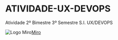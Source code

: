 # ATIVIDADE-UX-DEVOPS
Atividade 2º Bimestre 3º Semestre S.I. UX/DEVOPS

![Logo Miro](https://encrypted-tbn0.gstatic.com/images?q=tbn:ANd9GcTOUr2oUxLpbqaOW4f32J565JuzAEKEdubb6g&s)[Miro](https://miro.com/welcomeonboard/TTQ5cmFrS0hOV2RkVk5IZUhVQlVxemxvR0ljV0wwQmVZTUV5MTdZdnk2VWZhaHFJbkI0dmtSNHg5d2NqcUM0VHwzNDU4NzY0NTg4ODY5OTkyODgzfDI=?share_link_id=768665701708)



